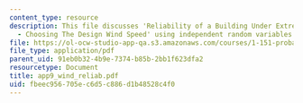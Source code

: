 ```yaml
---
content_type: resource
description: This file discusses 'Reliability of a Building Under Extreme Wind Loads
  - Choosing The Design Wind Speed' using independent random variables.
file: https://ol-ocw-studio-app-qa.s3.amazonaws.com/courses/1-151-probability-and-statistics-in-engineering-spring-2005/fbeec956705ec6d5c886d1b48528c4f0_app9_wind_reliab.pdf
file_type: application/pdf
parent_uid: 91eb0b32-4b9e-7374-b85b-2bb1f623dfa2
resourcetype: Document
title: app9_wind_reliab.pdf
uid: fbeec956-705e-c6d5-c886-d1b48528c4f0
---
```


